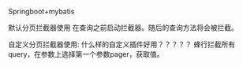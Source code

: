 Springboot+mybatis

默认分页拦截器使用
在查询之前启动拦截器。随后的查询方法将会被拦截。

自定义分页拦截器使用:
什么样的自定义插件好用？？？？？
蜂行拦截所有query，在参数上选择第一个参数pager，获取值。
